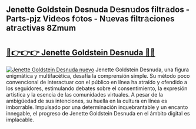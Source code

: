 ## Jenette Goldstein Desnuda D𝚎sn𝚞dos filtr𝚊dos - Parts-pjz Vid𝚎os f𝚘tos - N𝚞evas filtr𝚊ciones atr𝚊ctivas 8Zmum

# <h2><a href="http://mb1lv5.tromn.icu/?c=Jenette+Goldstein+Desnuda">🔗👉👉👉 Jenette Goldstein Desnuda 🔗🔗</a></h2>

[![Jenette Goldstein Desnuda nuevo](https://i.imgur.com/pEAQMta.gif)](http://mb1lv5.tromn.icu/?c=Jenette+Goldstein+Desnuda)
Jenette Goldstein Desnuda, una figura enigmática y multifacética, desafía la comprensión simple. Su método poco convencional de interactuar con el público en línea ha atraído y ofendido a los seguidores, estimulando debates sobre el consentimiento, la expresión artística y la esencia de las comunidades virtuales. A pesar de la ambigüedad de sus intenciones, su huella en la cultura en línea es imborrable. Impulsado por una determinación inquebrantable y un encanto innegable, el progreso de Jenette Goldstein Desnuda en el ámbito digital es implacable.
